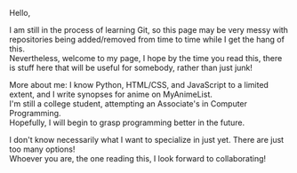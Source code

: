 Hello,

I am still in the process of learning Git, so this page may be very messy with repositories being added/removed from time to time while I get the hang of this.<br/>
Nevertheless, welcome to my page, I hope by the time you read this, there is stuff here that will be useful for somebody, rather than just junk!<br/>

More about me: I know Python, HTML/CSS, and JavaScript to a limited extent, and I write synopses for anime on MyAnimeList.<br/>
I'm still a college student, attempting an Associate's in Computer Programming.<br/>
Hopefully, I will begin to grasp programming better in the future.<br/>

I don't know necessarily what I want to specialize in just yet. There are just too many options!<br/>
Whoever you are, the one reading this, I look forward to collaborating!<br/>

